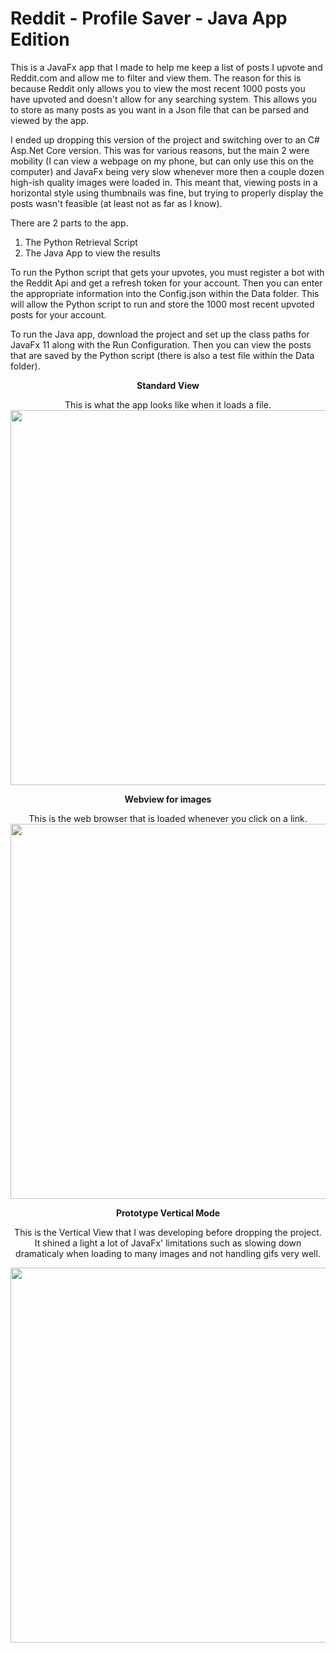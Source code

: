 # Reddit - Profile Saver - Java App Edition
This is a JavaFx app that I made to help me keep a list of posts I upvote and Reddit.com and allow me to filter and view them.
The reason for this is because Reddit only allows you to view the most recent 1000 posts you have upvoted and doesn't allow for any searching system. This allows you to store as many posts as you want in a Json file that can be parsed and viewed by the app.

I ended up dropping this version of the project and switching over to an C# Asp.Net Core version. This was for various reasons, but the main 2 were mobility (I can view a webpage on my phone, but can only use this on the computer) and JavaFx being very slow whenever more then a couple dozen high-ish quality images were loaded in. This meant that,  viewing posts in a horizontal style using thumbnails was fine, but trying to properly display the posts wasn't feasible (at least not as far as I know).

There are 2 parts to the app.
1. The Python Retrieval Script
2. The Java App to view the results

To run the Python script that gets your upvotes, you must register a bot with the Reddit Api and get a refresh token for your account. Then you can enter the appropriate information into the Config.json within the Data folder. This will allow the Python script to run and store the 1000 most recent upvoted posts for your account.

To run the Java app, download the project and set up the class paths for JavaFx 11 along with the Run Configuration. Then you can view the posts that are saved by the Python script (there is also a test file within the Data folder).

<p align="center"><b>Standard View</b></p>
<p align="center">
  This is what the app looks like when it loads a file.
  <img src="https://i.gyazo.com/ce84c1539007b87f6a9a521e18cbe2ea.png" width="600">
</p>

<p align="center"><b>Webview for images</b></p>
<p align="center">
  This is the web browser that is loaded whenever you click on a link.
  <img src="https://i.gyazo.com/9160f0c21a13529b384d4db9efe4b29f.png" width="600">
</p>

<p align="center"><b>Prototype Vertical Mode</b></p>
<p align="center">This is the Vertical View that I was developing before dropping the project. It shined a light a lot of JavaFx' limitations such as slowing down dramaticaly when loading to many images and not handling gifs very well.</p>

<p align="center">
  <img src="https://i.gyazo.com/c3f484e89bb4caa843707d3271c9e92b.png" width="600">
</p>
